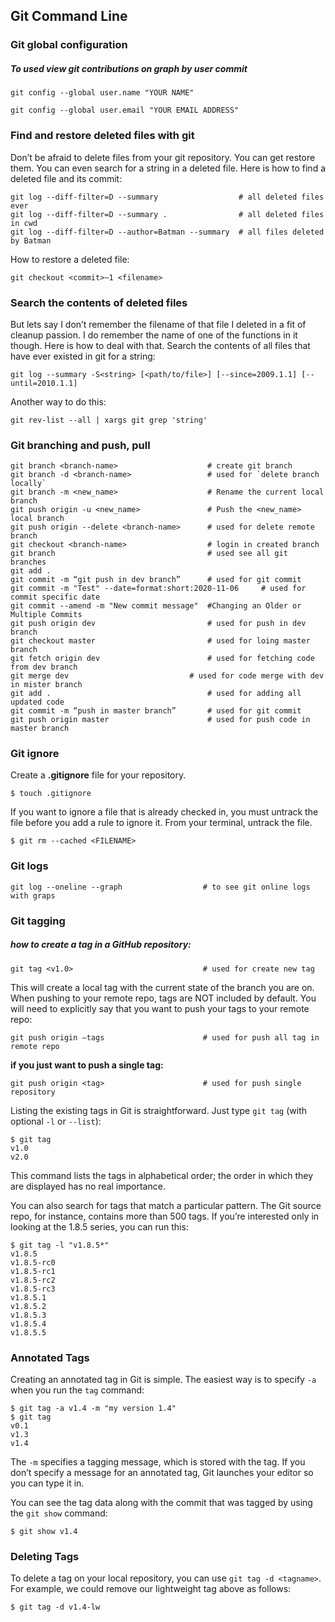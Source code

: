 ## Git Command Line



### **Git global configuration**

##### To used view git contributions on graph by user commit

`git config --global user.name "YOUR NAME"`

`git config --global user.email "YOUR EMAIL ADDRESS"`



### **Find and restore deleted files with git**

Don’t be afraid to delete files from your git repository. You can get restore them. You can even search for a string in a deleted file. Here is how to find a deleted file and its commit:

```
git log --diff-filter=D --summary                  # all deleted files ever
git log --diff-filter=D --summary .                # all deleted files in cwd 
git log --diff-filter=D --author=Batman --summary  # all files deleted by Batman
```

How to restore a deleted file:

```
git checkout <commit>~1 <filename>
```



###  **Search the contents of deleted files**

But lets say I don’t remember the filename of that file I deleted in a fit of cleanup passion. I do remember the name of one of the functions in it though. Here is how to deal with that. Search the contents of all files that have ever existed in git for a string:

```
git log --summary -S<string> [<path/to/file>] [--since=2009.1.1] [--until=2010.1.1]
```

Another way to do this:

```
git rev-list --all | xargs git grep 'string'
```



###  **Git branching and push, pull**

```
git branch <branch-name>         			# create git branch
git branch -d <branch-name>					# used for `delete branch locally`
git branch -m <new_name>					# Rename the current local branch
git push origin -u <new_name>				# Push the <new_name> local branch
git push origin --delete <branch-name>		# used for delete remote branch
git checkout <branch-name>					# login in created branch 
git branch									# used see all git branches
git add .
git commit -m “git push in dev branch”   	# used for git commit
git commit -m "Test" --date=format:short:2020-11-06  	# used for commit specific date
git commit --amend -m "New commit message"  #Changing an Older or Multiple Commits
git push origin dev	 						# used for push in dev branch
git checkout master 						# used for loing master branch
git fetch origin dev						# used for fetching code from dev branch
git merge dev							# used for code merge with dev in mister branch
git add .									# used for adding all updated code
git commit -m “push in master branch”  		# used for git commit 
git push origin master 						# used for push code in master branch
```



### **Git ignore**

Create a **.gitignore** file for your repository.

```
$ touch .gitignore
```

If you want to ignore a file that is already checked in, you must untrack the file before you add a rule to ignore it. From your terminal, untrack the file.

```
$ git rm --cached <FILENAME>
```



###  **Git logs**

`git log --oneline --graph					# to see git online logs with graps`



### **Git tagging**

#####  how to create a tag in a GitHub repository:

`git tag <v1.0>								# used for create new tag`

This will create a local tag with the current state of the branch you are on. When pushing to your remote repo, tags are NOT included by default. You will need to explicitly say that you want to push your tags to your remote repo:

`git push origin –tags						# used for push all tag in remote repo`

**if you just want to push a single tag:**

`git push origin <tag>						# used for push single repository`




Listing the existing tags in Git is straightforward. Just type `git tag` (with optional `-l` or `--list`):

```
$ git tag
v1.0
v2.0
```

This command lists the tags in alphabetical order; the order in which they are displayed has no real importance.

You can also search for tags that match a particular pattern. The Git source repo, for instance, contains more than 500 tags. If you’re interested only in looking at the 1.8.5 series, you can run this:

```
$ git tag -l "v1.8.5*"
v1.8.5
v1.8.5-rc0
v1.8.5-rc1
v1.8.5-rc2
v1.8.5-rc3
v1.8.5.1
v1.8.5.2
v1.8.5.3
v1.8.5.4
v1.8.5.5
```



###  **Annotated Tags**

Creating an annotated tag in Git is simple. The easiest way is to specify `-a` when you run the `tag` command:

```
$ git tag -a v1.4 -m "my version 1.4"
$ git tag
v0.1
v1.3
v1.4
```

The `-m` specifies a tagging message, which is stored with the tag. If you don’t specify a message for an annotated tag, Git launches your editor so you can type it in.

You can see the tag data along with the commit that was tagged by using the `git show` command:

```
$ git show v1.4
```



### **Deleting Tags**

To delete a tag on your local repository, you can use `git tag -d <tagname>`. For example, we could remove our lightweight tag above as follows:

```
$ git tag -d v1.4-lw
```


